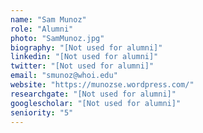 ```yaml
---
name: "Sam Munoz"
role: "Alumni"
photo: "SamMunoz.jpg"
biography: "[Not used for alumni]"
linkedin: "[Not used for alumni]"
twitter: "[Not used for alumni]"
email: "smunoz@whoi.edu"
website: "https://munozse.wordpress.com/"
researchgate: "[Not used for alumni]"
googlescholar: "[Not used for alumni]"
seniority: "5"
---
```

